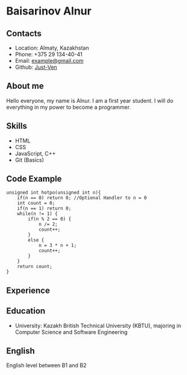 # Baisarinov Alnur

## Contacts
* Location: Almaty, Kazakhstan
* Phone: +375 29 134-40-41
* Email: example@gmail.com
* Github: [Just-Ven](https://github.com/Just-Ven)

## About me
Hello everyone, my name is Alnur. I am a first year student. I will do everything in my power to become a programmer.

## Skills
* HTML
* CSS
* JavaScript, C++
* Git (Basics)

## Code Example 
```
unsigned int hotpo(unsigned int n){
    if(n == 0) return 0; //Optional Handler to n = 0
    int count = 0;
    if(n == 1) return 0;
    while(n != 1) {
        if(n % 2 == 0) {
            n /= 2;
            count++;
        }
        else {
            n = 3 * n + 1;
            count++;
        }
    }
    return count;
}
```

## Experience

## Education
* University: Kazakh British Technical University (KBTU), majoring in Computer Science and Software Engineering

## English
English level between B1 and B2